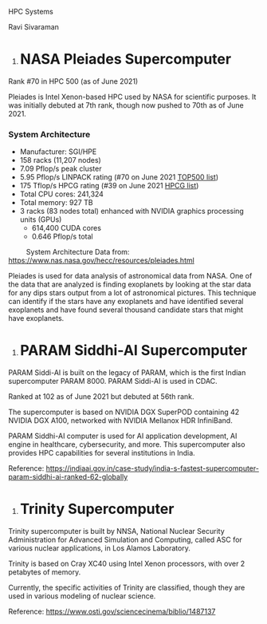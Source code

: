 ﻿
HPC Systems

Ravi Sivaraman
1. # NASA Pleiades Supercomputer
Rank #70 in HPC 500 (as of June 2021)

Pleiades is Intel Xenon-based HPC used by NASA for scientific purposes. It was initially debuted at 7th rank, though now pushed to 70th as of June 2021.
### System Architecture
- Manufacturer: SGI/HPE
- 158 racks (11,207 nodes)
- 7.09 Pflop/s peak cluster
- 5.95 Pflop/s LINPACK rating (#70 on June 2021 [TOP500 list](https://www.top500.org/lists/top500/list/2021/06/ "Link to a NON-NASA server. Click to open in a new window."))
- 175 Tflop/s HPCG rating (#39 on June 2021 [HPCG list](https://www.top500.org/lists/hpcg/list/2021/06/ "Link to a NON-NASA server. Click to open in a new window."))
- Total CPU cores: 241,324
- Total memory: 927 TB
- 3 racks (83 nodes total) enhanced with NVIDIA graphics processing units (GPUs)
  - 614,400 CUDA cores
  - 0.646 Pflop/s total

`     `System Architecture Data from: https://www.nas.nasa.gov/hecc/resources/pleiades.html

Pleiades is used for data analysis of astronomical data from NASA. One of the data that are analyzed is finding exoplanets by looking at the star data for any dips stars output from a lot of astronomical pictures. This technique can identify if the stars have any exoplanets and have identified several exoplanets and have found several thousand candidate stars that might have exoplanets.

1. # PARAM Siddhi-AI Supercomputer
PARAM Siddi-AI is built on the legacy of PARAM, which is the first Indian supercomputer PARAM 8000. PARAM Siddi-AI is used in CDAC.

Ranked at 102 as of June 2021 but debuted at 56th rank.

The supercomputer is based on NVIDIA DGX SuperPOD containing 42 NVIDIA DGX A100, networked with NVIDIA Mellanox HDR InfiniBand. 

PARAM Siddhi-AI computer is used for AI application development, AI engine in healthcare, cybersecurity, and more. This supercomputer also provides HPC capabilities for several institutions in India.

Reference: https://indiaai.gov.in/case-study/india-s-fastest-supercomputer-param-siddhi-ai-ranked-62-globally


1. # Trinity Supercomputer
Trinity supercomputer is built by NNSA, National Nuclear Security Administration for Advanced Simulation and Computing, called ASC for various nuclear applications, in Los Alamos Laboratory.

Trinity is based on Cray XC40 using Intel Xenon processors, with over 2 petabytes of memory.

Currently, the specific activities of Trinity are classified, though they are used in various modeling of nuclear science.

Reference: https://www.osti.gov/sciencecinema/biblio/1487137

